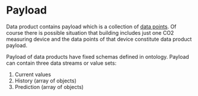 # Payload

Data product contains payload which is a collection of [data points](data-point.md). Of course there is possible situation that building includes just one CO2 measuring device and the data points of that device constitute data product payload.

Payload of data products have fixed schemas defined in ontology. Payload can contain three data streams or value sets: 

1. Current values
2. History \(array of objects\)
3. Prediction \(array of objects\)

